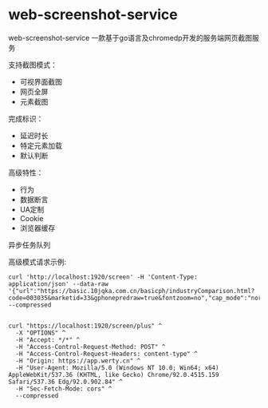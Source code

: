 # web-screenshot-service 

web-screenshot-service 一款基于go语言及chromedp开发的服务端网页截图服务

支持截图模式：
* 可视界面截图
* 网页全屏
* 元素截图


完成标识：
* 延迟时长
* 特定元素加载
* 默认判断

高级特性：
* 行为
* 数据断言
* UA定制 
* Cookie
* 浏览器缓存

异步任务队列



高级模式请求示例:


```shell
curl 'http://localhost:1920/screen' -H 'Content-Type: application/json' --data-raw '{"url":"https://basic.10jqka.com.cn/basicph/industryComparison.html?code=003035&marketid=33&gphonepredraw=true&fontzoom=no","cap_mode":"normal","render_strategy":"default","device":"IPhoneX"}'  --compressed


curl "https://localhost:1920/screen/plus" ^
  -X "OPTIONS" ^
  -H "Accept: */*" ^
  -H "Access-Control-Request-Method: POST" ^
  -H "Access-Control-Request-Headers: content-type" ^
  -H "Origin: https://app.werty.cn" ^
  -H "User-Agent: Mozilla/5.0 (Windows NT 10.0; Win64; x64) AppleWebKit/537.36 (KHTML, like Gecko) Chrome/92.0.4515.159 Safari/537.36 Edg/92.0.902.84" ^
  -H "Sec-Fetch-Mode: cors" ^
  --compressed

```